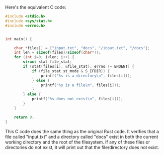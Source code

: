 Here's the equivalent C code:

```c
#include <stdio.h>
#include <sys/stat.h>
#include <errno.h>


int main() {

    char *files[] = {"input.txt", "docs", "/input.txt", "/docs"};
    int len = sizeof(files)/sizeof(char*));
    for (int i=0; i<len; i++) {
        struct stat file_stat;
        if (stat(files[i], &file_stat), errno != ENOENT) {
            if (file_stat.st_mode & S_IFDIR)) {
                printf("%s is a directory\n", files[i]));
            } else {
                printf("%s is a file\n", files[i]));
            }
        } else {
            printf("%s does not exist\n", files[i]));
        }
    }

    return 0;
}
```

This C code does the same thing as the original Rust code. It verifies that a file called "input.txt" and a directory called "docs" exist in both the current working directory and the root of the filesystem. If any of these files or directories do not exist, it will print out that the file/directory does not exist.
